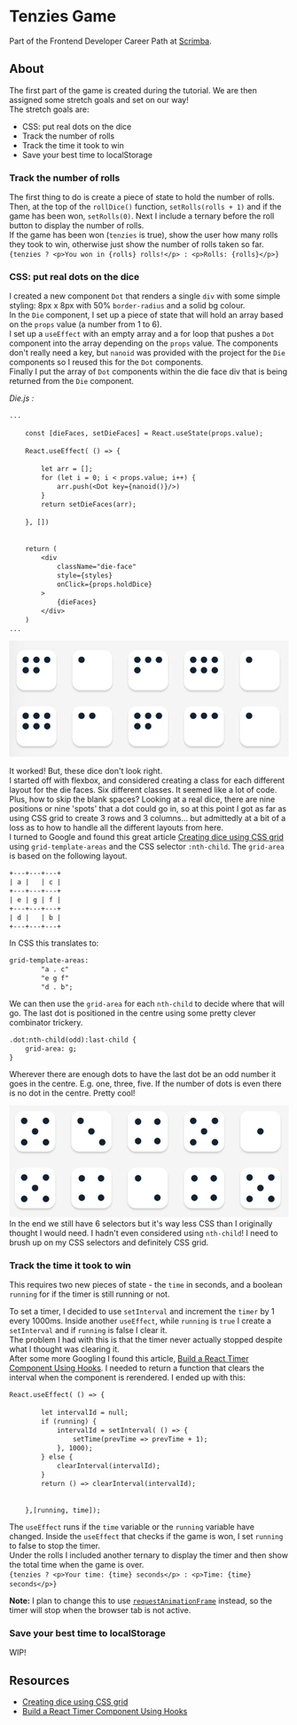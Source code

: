 # Tenzies Game

Part of the Frontend Developer Career Path at [Scrimba](https://scrimba.com/learn/frontend).  

## About

The first part of the game is created during the tutorial. We are then assigned some stretch goals and set on our way!  
The stretch goals are:   
- CSS: put real dots on the dice
- Track the number of rolls
- Track the time it took to win
- Save your best time to localStorage

### Track the number of rolls

The first thing to do is create a piece of state to hold the number of rolls. Then, at the top of the `rollDice()` function, `setRolls(rolls + 1)` and if the game has been won, `setRolls(0)`. Next I include a ternary before the roll button to display the number of rolls.  
If the game has been won (`tenzies` is true), show the user how many rolls they took to win, otherwise just show the number of rolls taken so far.  
`{tenzies ? <p>You won in {rolls} rolls!</p> : <p>Rolls: {rolls}</p>}` 

### CSS: put real dots on the dice

I created a new component `Dot` that renders a single `div` with some simple styling: 8px x 8px with 50% `border-radius` and a solid bg colour.  
In the `Die` component, I set up a piece of state that will hold an array based on the `props` value (a number from 1 to 6).  
I set up a `useEffect` with an empty array and a for loop that pushes a `Dot` component into the array depending on the `props` value. The components don't really need a key, but `nanoid` was provided with the project for the `Die` components so I reused this for the `Dot` components.  
Finally I put the array of `Dot` components within the die face div that is being returned from the `Die` component.  
  
*Die.js :*
```
...

    const [dieFaces, setDieFaces] = React.useState(props.value);

    React.useEffect( () => {

        let arr = [];
        for (let i = 0; i < props.value; i++) {
            arr.push(<Dot key={nanoid()}/>)
        }
        return setDieFaces(arr);
        
    }, [])


    return (
        <div 
            className="die-face" 
            style={styles}
            onClick={props.holdDice}
        >
            {dieFaces}
        </div>
    )
...
```
![dice](./assets/dice01.png)

It worked! But, these dice don't look right.  
I started off with flexbox, and considered creating a class for each different layout for the die faces. Six different classes. It seemed like a lot of code. Plus, how to skip the blank spaces? Looking at a real dice, there are nine positions or nine 'spots' that a dot could go in, so at this point I got as far as using CSS grid to create 3 rows and 3 columns... but admittedly at a bit of a loss as to how to handle all the different layouts from here.  
I turned to Google and found this great article [Creating dice using CSS grid](https://dev.to/ekeijl/creating-dice-using-css-grid-j4) using `grid-template-areas` and the CSS selector `:nth-child`. The `grid-area` is based on the following layout.  
```
+---+---+---+
| a |   | c |
+---+---+---+
| e | g | f |
+---+---+---+
| d |   | b |
+---+---+---+
```
In CSS this translates to:  
```
grid-template-areas:
        "a . c"
        "e g f"
        "d . b";
```
We can then use the `grid-area` for each `nth-child` to decide where that will go. The last dot is positioned in the centre using some pretty clever combinator trickery.  
```
.dot:nth-child(odd):last-child {
    grid-area: g;
}
```
Wherever there are enough dots to have the last dot be an odd number it goes in the centre. E.g. one, three, five. If the number of dots is even there is no dot in the centre. Pretty cool!  

![dice](./assets/dice02.png)  
In the end we still have 6 selectors but it's way less CSS than I originally thought I would need. I hadn't even considered using `nth-child`! I need to brush up on my CSS selectors and definitely CSS grid.  

### Track the time it took to win

This requires two new pieces of state - the `time` in seconds, and a boolean `running` for if the timer is still running or not.  

To set a timer, I decided to use `setInterval` and increment the `timer` by 1 every 1000ms. Inside another `useEffect`, while `running` is `true` I create a `setInterval` and if `running` is false I clear it.  
The problem I had with this is that the timer never actually stopped despite what I thought was clearing it.  
After some more Googling I found this article, [Build a React Timer Component Using Hooks](https://upmostly.com/tutorials/build-a-react-timer-component-using-hooks). I needed to return a function that clears the interval when the component is rerendered.
I ended up with this:  
```
React.useEffect( () => {

        let intervalId = null;
        if (running) {
            intervalId = setInterval( () => {
                setTime(prevTime => prevTime + 1);
            }, 1000);
        } else {
            clearInterval(intervalId);
        }
        return () => clearInterval(intervalId);
        

    },[running, time]);
```
The `useEffect` runs if the `time` variable or the `running` variable have changed. Inside the `useEffect` that checks if the game is won, I set `running` to false to stop the timer.   
Under the rolls I included another ternary to display the timer and then show the total time when the game is over.  
`{tenzies ? <p>Your time: {time} seconds</p> : <p>Time: {time} seconds</p>}`

**Note:** I plan to change this to use [`requestAnimationFrame`](https://developer.mozilla.org/en-US/docs/Web/API/window/requestAnimationFrame) instead, so the timer will stop when the browser tab is not active.  

### Save your best time to localStorage

WIP!


## Resources

- [Creating dice using CSS grid](https://dev.to/ekeijl/creating-dice-using-css-grid-j4)
- [Build a React Timer Component Using Hooks](https://upmostly.com/tutorials/build-a-react-timer-component-using-hooks)